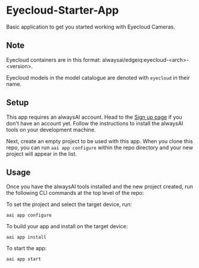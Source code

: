 # Eyecloud-Starter-App

Basic application to get you started working with Eyecloud Cameras.

## Note
Eyecloud containers are in this format: alwaysai/edgeiq:eyecloud-\<arch\>-\<version\>.

Eyecloud models in the model catalogue are denoted with `eyecloud` in their name.

## Setup
This app requires an alwaysAI account. Head to the [Sign up page](https://www.alwaysai.co/dashboard) if you don't have an account yet. Follow the instructions to install the alwaysAI tools on your development machine.

Next, create an empty project to be used with this app. When you clone this repo, you can run `aai app configure` within the repo directory and your new project will appear in the list.

## Usage
Once you have the alwaysAI tools installed and the new project created, run the following CLI commands at the top level of the repo:

To set the project and select the target device, run:

```
aai app configure
```

To build your app and install on the target device:

```
aai app install
```

To start the app:

```
aai app start
```
